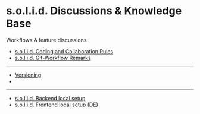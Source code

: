 # s.o.l.i.d. Discussions & Knowledge Base
Workflows &amp; feature discussions

* [s.o.l.i.d. Coding and Collaboration Rules](solid-coding-rules.md)
* [s.o.l.i.d. Git-Workflow Remarks](solid-git-workflow.md)

----

* [Versioning](versioning.md)
* 
----
* [s.o.l.i.d. Backend local setup ](solid-backend-setup.md)
* [s.o.l.i.d. Frontend local setup (DE)](solid-frontend_de.md)

